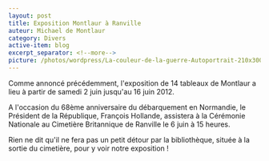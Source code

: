 ```yaml
---
layout: post
title: Exposition Montlaur à Ranville
auteur: Michael de Montlaur
category: Divers
active-item: blog
excerpt_separator: <!--more-->
picture: /photos/wordpress/La-couleur-de-la-guerre-Autoportrait-210x300.jpg
---
```

Comme annoncé précédemment, l'exposition de 14 tableaux de Montlaur a lieu à partir de samedi 2 juin jusqu'au 16 juin 2012.

A l'occasion du 68ème anniversaire du débarquement en Normandie, le Président de la République, François Hollande, assistera à la Cérémonie Nationale au Cimetière Britannique de Ranville le 6 juin à 15 heures.

Rien ne dit qu'il ne fera pas un petit détour par la bibliothèque, située à la sortie du cimetière, pour y voir notre exposition !
